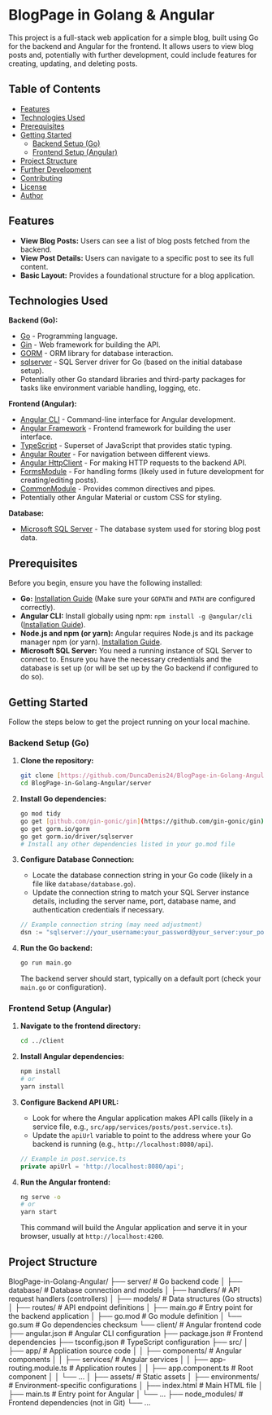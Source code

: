 # BlogPage in Golang & Angular

This project is a full-stack web application for a simple blog, built using Go for the backend and Angular for the frontend. It allows users to view blog posts and, potentially with further development, could include features for creating, updating, and deleting posts.

## Table of Contents

* [Features](#features)
* [Technologies Used](#technologies-used)
* [Prerequisites](#prerequisites)
* [Getting Started](#getting-started)
    * [Backend Setup (Go)](#backend-setup-go)
    * [Frontend Setup (Angular)](#frontend-setup-angular)
* [Project Structure](#project-structure)
* [Further Development](#further-development)
* [Contributing](#contributing)
* [License](#license)
* [Author](#author)

## Features

* **View Blog Posts:** Users can see a list of blog posts fetched from the backend.
* **View Post Details:** Users can navigate to a specific post to see its full content.
* **Basic Layout:** Provides a foundational structure for a blog application.

## Technologies Used

**Backend (Go):**

* [Go](https://go.dev/) - Programming language.
* [Gin](https://gin-gonic.com/) - Web framework for building the API.
* [GORM](https://gorm.io/) - ORM library for database interaction.
* [sqlserver](https://github.com/microsoft/go-mssqldb) - SQL Server driver for Go (based on the initial database setup).
* Potentially other Go standard libraries and third-party packages for tasks like environment variable handling, logging, etc.

**Frontend (Angular):**

* [Angular CLI](https://angular.io/cli) - Command-line interface for Angular development.
* [Angular Framework](https://angular.io/) - Frontend framework for building the user interface.
* [TypeScript](https://www.typescriptlang.org/) - Superset of JavaScript that provides static typing.
* [Angular Router](https://angular.io/api/router) - For navigation between different views.
* [Angular HttpClient](https://angular.io/api/common/http/HttpClient) - For making HTTP requests to the backend API.
* [FormsModule](https://angular.io/api/forms/FormsModule) - For handling forms (likely used in future development for creating/editing posts).
* [CommonModule](https://angular.io/api/common/CommonModule) - Provides common directives and pipes.
* Potentially other Angular Material or custom CSS for styling.

**Database:**

* [Microsoft SQL Server](https://www.microsoft.com/en-us/sql-server/) - The database system used for storing blog post data.

## Prerequisites

Before you begin, ensure you have the following installed:

* **Go:** [Installation Guide](https://go.dev/doc/install) (Make sure your `GOPATH` and `PATH` are configured correctly).
* **Angular CLI:** Install globally using npm: `npm install -g @angular/cli` ([Installation Guide](https://angular.io/cli#installation)).
* **Node.js and npm (or yarn):** Angular requires Node.js and its package manager npm (or yarn). [Installation Guide](https://nodejs.org/).
* **Microsoft SQL Server:** You need a running instance of SQL Server to connect to. Ensure you have the necessary credentials and the database is set up (or will be set up by the Go backend if configured to do so).

## Getting Started

Follow the steps below to get the project running on your local machine.

### Backend Setup (Go)

1.  **Clone the repository:**
    ```bash
    git clone [https://github.com/DuncaDenis24/BlogPage-in-Golang-Angular.git](https://github.com/DuncaDenis24/BlogPage-in-Golang-Angular.git)
    cd BlogPage-in-Golang-Angular/server
    ```

2.  **Install Go dependencies:**
    ```bash
    go mod tidy
    go get [github.com/gin-gonic/gin](https://github.com/gin-gonic/gin)
    go get gorm.io/gorm
    go get gorm.io/driver/sqlserver
    # Install any other dependencies listed in your go.mod file
    ```

3.  **Configure Database Connection:**
    * Locate the database connection string in your Go code (likely in a file like `database/database.go`).
    * Update the connection string to match your SQL Server instance details, including the server name, port, database name, and authentication credentials if necessary.

    ```go
    // Example connection string (may need adjustment)
    dsn := "sqlserver://your_username:your_password@your_server:your_port?database=your_database&encrypt=disable&trustservercertificate=true"
    ```

4.  **Run the Go backend:**
    ```bash
    go run main.go
    ```
    The backend server should start, typically on a default port (check your `main.go` or configuration).

### Frontend Setup (Angular)

1.  **Navigate to the frontend directory:**
    ```bash
    cd ../client
    ```

2.  **Install Angular dependencies:**
    ```bash
    npm install
    # or
    yarn install
    ```

3.  **Configure Backend API URL:**
    * Look for where the Angular application makes API calls (likely in a service file, e.g., `src/app/services/posts/post.service.ts`).
    * Update the `apiUrl` variable to point to the address where your Go backend is running (e.g., `http://localhost:8080/api`).

    ```typescript
    // Example in post.service.ts
    private apiUrl = 'http://localhost:8080/api';
    ```

4.  **Run the Angular frontend:**
    ```bash
    ng serve -o
    # or
    yarn start
    ```
    This command will build the Angular application and serve it in your browser, usually at `http://localhost:4200`.

## Project Structure

BlogPage-in-Golang-Angular/
├── server/             # Go backend code
│   ├── database/       # Database connection and models
│   ├── handlers/       # API request handlers (controllers)
│   ├── models/         # Data structures (Go structs)
│   ├── routes/         # API endpoint definitions
│   ├── main.go         # Entry point for the backend application
│   ├── go.mod          # Go module definition
│   └── go.sum          # Go dependencies checksum
└── client/             # Angular frontend code
├── angular.json    # Angular CLI configuration
├── package.json    # Frontend dependencies
├── tsconfig.json   # TypeScript configuration
├── src/
│   ├── app/        # Application source code
│   │   ├── components/ # Angular components
│   │   ├── services/   # Angular services
│   │   ├── app-routing.module.ts # Application routes
│   │   ├── app.component.ts    # Root component
│   │   └── ...
│   ├── assets/     # Static assets
│   ├── environments/ # Environment-specific configurations
│   ├── index.html    # Main HTML file
│   ├── main.ts       # Entry point for Angular
│   └── ...
├── node_modules/   # Frontend dependencies (not in Git)
└── ...
